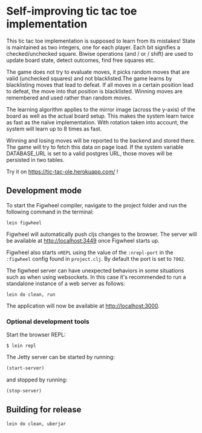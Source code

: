 # Self-improving tic tac toe implementation

This tic tac toe implementation is supposed to learn from its mistakes! State is maintained as two integers, one for each
player. Each bit signifies a checked/unchecked square. Biwise operations (and / or / shift) are used to update board state, 
detect outcomes, find free squares etc.

The game does not try to evaluate moves, it picks random moves that are valid (unchecked squares) and not blacklisted.The
game learns by blacklisting moves that lead to defeat. If all moves in a certain position lead to defeat, the move into that
position is blacklisted. Winning moves are remembered and used rather than random moves.

The learning algorithm applies to the mirror image (across the y-axis) of the board as well as the actual board setup. This 
makes the system learn twice as fast as the naïve implementation. With rotation taken into account, the system will learn up
to 8 times as fast.

Winning and losing moves will be reported to the backend and stored there. The game will try to fetch this data on page load.
If the system variable DATABASE_URL is set to a valid postgres URL, those moves will be persisted in two tables.

Try it on https://tic-tac-ole.herokuapp.com/ !

## Development mode

To start the Figwheel compiler, navigate to the project folder and run the following command in the terminal:

```
lein figwheel
```

Figwheel will automatically push cljs changes to the browser. 
The server will be available at [http://localhost:3449](http://localhost:3449) once Figwheel starts up.

Figwheel also starts `nREPL` using the value of the `:nrepl-port` in the `:figwheel`
config found in `project.clj`. By default the port is set to `7002`.

The figwheel server can have unexpected behaviors in some situations such as when using
websockets. In this case it's recommended to run a standalone instance of a web server as follows:

```
lein do clean, run
```

The application will now be available at [http://localhost:3000](http://localhost:3000).


### Optional development tools

Start the browser REPL:

```
$ lein repl
```
The Jetty server can be started by running:

```clojure
(start-server)
```
and stopped by running:
```clojure
(stop-server)
```


## Building for release

```
lein do clean, uberjar
```
